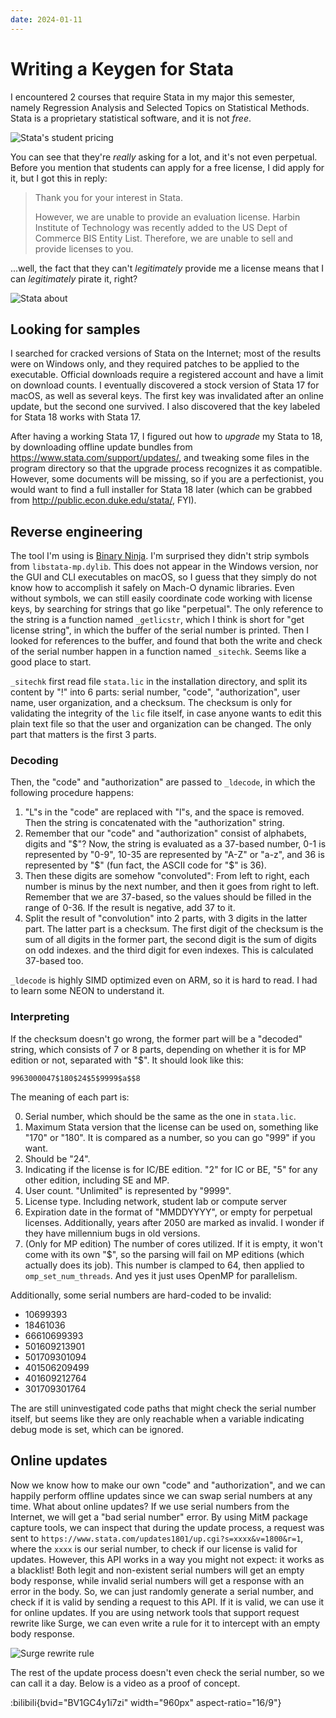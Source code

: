 ```yaml
---
date: 2024-01-11
---
```


# Writing a Keygen for Stata

I encountered 2 courses that require Stata in my major this semester, namely Regression Analysis and Selected Topics on Statistical Methods. Stata is a proprietary statistical software, and it is not *free*.

![Stata's student pricing](/img/stata-student-pricing.png)

You can see that they're *really* asking for a lot, and it's not even perpetual. Before you mention that students can apply for a free license, I did apply for it, but I got this in reply:

> Thank you for your interest in Stata.
>
> However, we are unable to provide an evaluation license. Harbin Institute of Technology was recently added to the US Dept of Commerce BIS Entity List. Therefore, we are unable to sell and provide licenses to you.

...well, the fact that they can't *legitimately* provide me a license means that I can *legitimately* pirate it, right?

![Stata about](/img/stata-about.png)

## Looking for samples

I searched for cracked versions of Stata on the Internet; most of the results were on Windows only, and they required patches to be applied to the executable. Official downloads require a registered account and have a limit on download counts. I eventually discovered a stock version of Stata 17 for macOS, as well as several keys. The first key was invalidated after an online update, but the second one survived. I also discovered that the key labeled for Stata 18 works with Stata 17.

After having a working Stata 17, I figured out how to *upgrade* my Stata to 18, by downloading offline update bundles from <https://www.stata.com/support/updates/>, and tweaking some files in the program directory so that the upgrade process recognizes it as compatible. However, some documents will be missing, so if you are a perfectionist, you would want to find a full installer for Stata 18 later (which can be grabbed from <http://public.econ.duke.edu/stata/>, FYI).

## Reverse engineering

The tool I'm using is [Binary Ninja](https://binary.ninja/). I'm surprised they didn't strip symbols from `libstata-mp.dylib`. This does not appear in the Windows version, nor the GUI and CLI executables on macOS, so I guess that they simply do not know how to accomplish it safely on Mach-O dynamic libraries. Even without symbols, we can still easily coordinate code working with license keys, by searching for strings that go like "perpetual". The only reference to the string is a function named `_getlicstr`, which I think is short for "get license string", in which the buffer of the serial number is printed. Then I looked for references to the buffer, and found that both the write and check of the serial number happen in a function named `_sitechk`. Seems like a good place to start.

`_sitechk` first read file `stata.lic` in the installation directory, and split its content by "!" into 6 parts: serial number, "code", "authorization", user name, user organization, and a checksum. The checksum is only for validating the integrity of the `lic` file itself, in case anyone wants to edit this plain text file so that the user and organization can be changed. The only part that matters is the first 3 parts.

### Decoding

Then, the "code" and "authorization" are passed to `_ldecode`, in which the following procedure happens:

1. "L"s in the "code" are replaced with "l"s, and the space is removed. Then the string is concatenated with the "authorization" string.
2. Remember that our "code" and "authorization" consist of alphabets, digits and "$"? Now, the string is evaluated as a 37-based number, 0-1 is represented by "0-9", 10-35 are represented by "A-Z" or "a-z", and 36 is represented by "$" (fun fact, the ASCII code for "$" is 36).
3. Then these digits are somehow "convoluted": From left to right, each number is minus by the next number, and then it goes from right to left. Remember that we are 37-based, so the values should be filled in the range of 0-36. If the result is negative, add 37 to it.
4. Split the result of "convolution" into 2 parts, with 3 digits in the latter part. The latter part is a checksum. The first digit of the checksum is the sum of all digits in the former part, the second digit is the sum of digits on odd indexes. and the third digit for even indexes. This is calculated 37-based too.

`_ldecode` is highly SIMD optimized even on ARM, so it is hard to read. I had to learn some NEON to understand it.

### Interpreting

If the checksum doesn't go wrong, the former part will be a "decoded" string, which consists of 7 or 8 parts, depending on whether it is for MP edition or not, separated with "$". It should look like this:

```
9963000047$180$24$5$9999$a$$8
```

The meaning of each part is:

0. Serial number, which should be the same as the one in `stata.lic`.
1. Maximum Stata version that the license can be used on, something like "170" or "180". It is compared as a number, so you can go "999" if you want.
2. Should be "24".
3. Indicating if the license is for IC/BE edition. "2" for IC or BE, "5" for any other edition, including SE and MP.
4. User count. "Unlimited" is represented by "9999".
5. License type. Including network, student lab or compute server
6. Expiration date in the format of "MMDDYYYY", or empty for perpetual licenses. Additionally, years after 2050 are marked as invalid. I wonder if they have millennium bugs in old versions.
7. (Only for MP edition) The number of cores utilized. If it is empty, it won't come with its own "$", so the parsing will fail on MP editions (which actually does its job). This number is clamped to 64, then applied to `omp_set_num_threads`. And yes it just uses OpenMP for parallelism.

Additionally, some serial numbers are hard-coded to be invalid:

- 10699393
- 18461036
- 66610699393
- 501609213901
- 501709301094
- 401506209499
- 401609212764
- 301709301764

The are still uninvestigated code paths that might check the serial number itself, but seems like they are only reachable when a variable indicating debug mode is set, which can be ignored.

## Online updates

Now we know how to make our own "code" and "authorization", and we can happily perform offline updates since we can swap serial numbers at any time. What about online updates? If we use serial numbers from the Internet, we will get a "bad serial number" error. By using MitM package capture tools, we can inspect that during the update process, a request was sent to `https://www.stata.com/updates1801/up.cgi?s=xxxx&v=1800&r=1`, where the `xxxx` is our serial number, to check if our license is valid for updates. However, this API works in a way you might not expect: it works as a blacklist! Both legit and non-existent serial numbers will get an empty body response, while invalid serial numbers will get a response with an error in the body. So, we can just randomly generate a serial number, and check if it is valid by sending a request to this API. If it is valid, we can use it for online updates. If you are using network tools that support request rewrite like Surge, we can even write a rule for it to intercept with an empty body response.

![Surge rewrite rule](/img/stata-surge.png)

The rest of the update process doesn't even check the serial number, so we can call it a day. Below is a video as a proof of concept.

:bilibili{bvid="BV1GC4y1i7zi" width="960px" aspect-ratio="16/9"}

<!-- ## Easter egg

If you are in a hurry...

:stata-keygen -->
